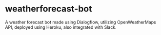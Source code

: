 # weatherforecast-bot
A weather forecast bot made using Dialogflow, utilizing OpenWeatherMaps API, 
deployed using Heroku, also integrated with Slack.
